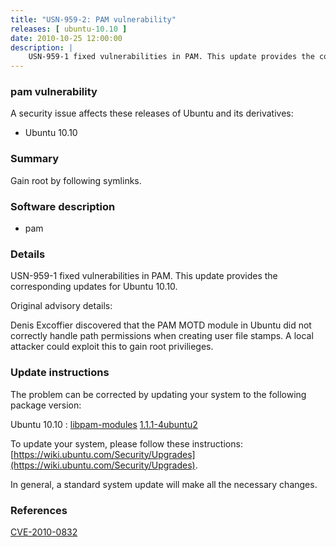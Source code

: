 ```yaml
---
title: "USN-959-2: PAM vulnerability"
releases: [ ubuntu-10.10 ]
date: 2010-10-25 12:00:00
description: |
    USN-959-1 fixed vulnerabilities in PAM. This update provides the corresponding updates for Ubuntu 10.10.
--- 
```

 
### pam vulnerability

A security issue affects these releases of Ubuntu and its derivatives:

* Ubuntu 10.10

### Summary

Gain root by following symlinks. 

### Software description

* pam 

### Details

USN-959-1 fixed vulnerabilities in PAM. This update provides the corresponding updates for Ubuntu 10.10.

Original advisory details:

 Denis Excoffier discovered that the PAM MOTD module in Ubuntu did not correctly handle path permissions when creating user file stamps. A local attacker could exploit this to gain root privilieges. 

### Update instructions

The problem can be corrected by updating your system to the following package version:

Ubuntu 10.10
 : [libpam-modules](https://launchpad.net/ubuntu/+source/pam) <span> [1.1.1-4ubuntu2](https://launchpad.net/ubuntu/+source/pam/1.1.1-4ubuntu2) </span> 

To update your system, please follow these instructions: [https://wiki.ubuntu.com/Security/Upgrades](https://wiki.ubuntu.com/Security/Upgrades).

In general, a standard system update will make all the necessary changes. 

### References

 [CVE-2010-0832](http://people.ubuntu.com/~ubuntu-security/cve/CVE-2010-0832)
 
